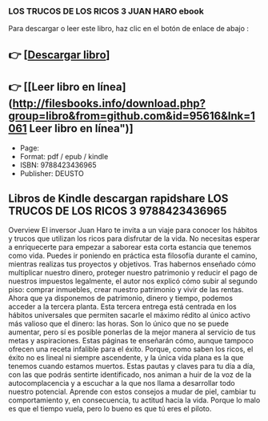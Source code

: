 ### LOS TRUCOS DE LOS RICOS 3 JUAN HARO ebook

Para descargar o leer este libro, haz clic en el botón de enlace de abajo :

## 👉  [**[Descargar libro](http://filesbooks.info/download.php?group=libro&from=github.com&id=95616&lnk=1061 "Descargar libro")**]

## 👉  [**[Leer libro en línea](http://filesbooks.info/download.php?group=libro&from=github.com&id=95616&lnk=1061 Leer libro en línea")**]




* Page: 
* Format: pdf / epub / kindle
* ISBN: 9788423436965
* Publisher: DEUSTO

## Libros de Kindle descargan rapidshare LOS TRUCOS DE LOS RICOS 3 9788423436965

Overview
El inversor Juan Haro te invita a un viaje para conocer los hábitos y trucos que utilizan los ricos para disfrutar de la vida. No necesitas esperar a enriquecerte para empezar a saborear esta corta estancia que tenemos como vida. Puedes ir poniendo en práctica esta filosofía durante el camino, mientras realizas tus proyectos y objetivos. Tras habernos enseñado cómo multiplicar nuestro dinero, proteger nuestro patrimonio y reducir el pago de nuestros impuestos legalmente, el autor nos explicó cómo subir al segundo piso: comprar inmuebles, crear nuestro patrimonio y vivir de las rentas. Ahora que ya disponemos de patrimonio, dinero y tiempo, podemos acceder a la tercera planta. Esta tercera entrega está centrada en los hábitos universales que permiten sacarle el máximo rédito al único activo más valioso que el dinero: las horas. Son lo único que no se puede aumentar, pero sí es posible ponerlas de la mejor manera al servicio de tus metas y aspiraciones. Estas páginas te enseñarán cómo, aunque tampoco ofrecen una receta infalible para el éxito. Porque, como saben los ricos, el éxito no es lineal ni siempre ascendente, y la única vida plana es la que tenemos cuando estamos muertos. Estas pautas y claves para tu día a día, con las que podrás sentirte identificado, nos animan a huir de la voz de la autocomplacencia y a escuchar a la que nos llama a desarrollar todo nuestro potencial. Aprende con estos consejos a mudar de piel, cambiar tu comportamiento y, en consecuencia, tu actitud hacia la vida. Porque lo malo es que el tiempo vuela, pero lo bueno es que tú eres el piloto.



